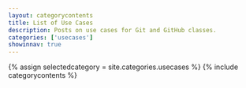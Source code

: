 ```yaml
---
layout: categorycontents
title: List of Use Cases
description: Posts on use cases for Git and GitHub classes.
categories: ['usecases']
showinnav: true
---
```


{% assign selectedcategory = site.categories.usecases %}
{% include categorycontents %}

